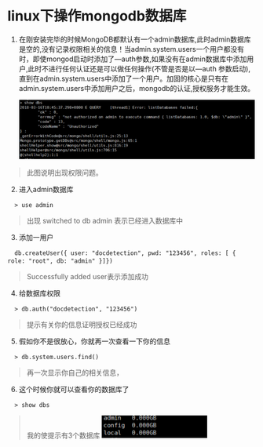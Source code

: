 # linux下操作mongodb数据库

  1. 在刚安装完毕的时候MongoDB都默认有一个admin数据库,此时admin数据库是空的,没有记录权限相关的信息！当admin.system.users一个用户都没有时，即使mongod启动时添加了—auth参数,如果没有在admin数据库中添加用户,此时不进行任何认证还是可以做任何操作(不管是否是以—auth 参数启动),直到在admin.system.users中添加了一个用户。加固的核心是只有在admin.system.users中添加用户之后，mongodb的认证,授权服务才能生效。
  
      ![jincheng](images/one.png)
  > 此图说明出现权限问题。

  2. 进入admin数据库

  ```
    > use admin
  ```
  > 出现 switched to db admin 表示已经进入数据库中

  3. 添加一用户
  ```
    db.createUser({ user: "docdetection", pwd: "123456", roles: [ { role: "root", db: "admin" }]})
  ```
  > Successfully added user表示添加成功
  4. 给数据库权限
  ```
    > db.auth("docdetection", "123456")
  ```
  > 提示有关你的信息证明授权已经成功
  5. 假如你不是很放心，你就再一次查看一下你的信息
  ```
    > db.system.users.find()
  ```
  > 再一次显示你自己的相关信息，
  6. 这个时候你就可以查看你的数据库了
  ```
    > show dbs
  ```
  > 我的使提示有3个数据库
  ![jincheng](images/two.png)


